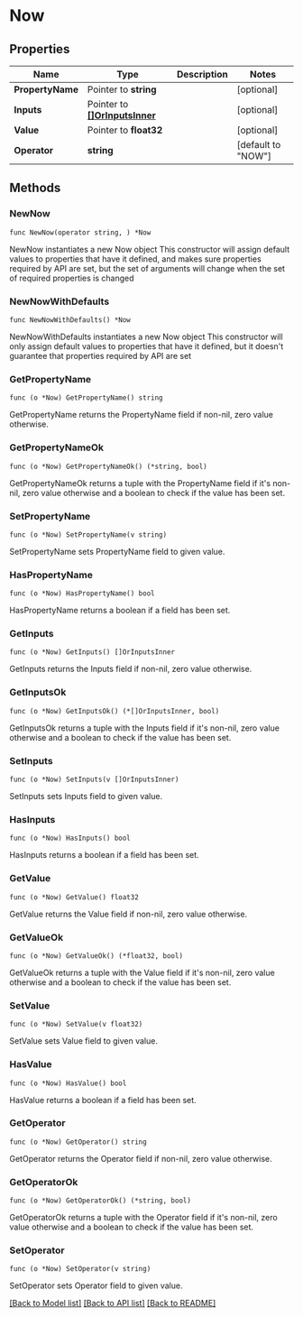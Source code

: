 # Now

## Properties

Name | Type | Description | Notes
------------ | ------------- | ------------- | -------------
**PropertyName** | Pointer to **string** |  | [optional] 
**Inputs** | Pointer to [**[]OrInputsInner**](OrInputsInner.md) |  | [optional] 
**Value** | Pointer to **float32** |  | [optional] 
**Operator** | **string** |  | [default to "NOW"]

## Methods

### NewNow

`func NewNow(operator string, ) *Now`

NewNow instantiates a new Now object
This constructor will assign default values to properties that have it defined,
and makes sure properties required by API are set, but the set of arguments
will change when the set of required properties is changed

### NewNowWithDefaults

`func NewNowWithDefaults() *Now`

NewNowWithDefaults instantiates a new Now object
This constructor will only assign default values to properties that have it defined,
but it doesn't guarantee that properties required by API are set

### GetPropertyName

`func (o *Now) GetPropertyName() string`

GetPropertyName returns the PropertyName field if non-nil, zero value otherwise.

### GetPropertyNameOk

`func (o *Now) GetPropertyNameOk() (*string, bool)`

GetPropertyNameOk returns a tuple with the PropertyName field if it's non-nil, zero value otherwise
and a boolean to check if the value has been set.

### SetPropertyName

`func (o *Now) SetPropertyName(v string)`

SetPropertyName sets PropertyName field to given value.

### HasPropertyName

`func (o *Now) HasPropertyName() bool`

HasPropertyName returns a boolean if a field has been set.

### GetInputs

`func (o *Now) GetInputs() []OrInputsInner`

GetInputs returns the Inputs field if non-nil, zero value otherwise.

### GetInputsOk

`func (o *Now) GetInputsOk() (*[]OrInputsInner, bool)`

GetInputsOk returns a tuple with the Inputs field if it's non-nil, zero value otherwise
and a boolean to check if the value has been set.

### SetInputs

`func (o *Now) SetInputs(v []OrInputsInner)`

SetInputs sets Inputs field to given value.

### HasInputs

`func (o *Now) HasInputs() bool`

HasInputs returns a boolean if a field has been set.

### GetValue

`func (o *Now) GetValue() float32`

GetValue returns the Value field if non-nil, zero value otherwise.

### GetValueOk

`func (o *Now) GetValueOk() (*float32, bool)`

GetValueOk returns a tuple with the Value field if it's non-nil, zero value otherwise
and a boolean to check if the value has been set.

### SetValue

`func (o *Now) SetValue(v float32)`

SetValue sets Value field to given value.

### HasValue

`func (o *Now) HasValue() bool`

HasValue returns a boolean if a field has been set.

### GetOperator

`func (o *Now) GetOperator() string`

GetOperator returns the Operator field if non-nil, zero value otherwise.

### GetOperatorOk

`func (o *Now) GetOperatorOk() (*string, bool)`

GetOperatorOk returns a tuple with the Operator field if it's non-nil, zero value otherwise
and a boolean to check if the value has been set.

### SetOperator

`func (o *Now) SetOperator(v string)`

SetOperator sets Operator field to given value.



[[Back to Model list]](../README.md#documentation-for-models) [[Back to API list]](../README.md#documentation-for-api-endpoints) [[Back to README]](../README.md)


